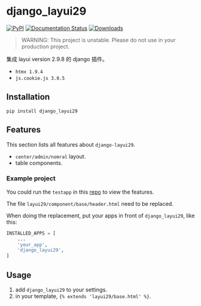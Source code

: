 # django_layui29

[![PyPI](https://img.shields.io/pypi/v/django-layui29.svg)](https://pypi.python.org/pypi/django-layui29/)
[![Documentation Status](https://readthedocs.org/projects/django-layui29/badge/?version=latest)](https://django-layui29.readthedocs.io/en/latest/?badge=latest) [![Downloads](https://pepy.tech/badge/django-layui29/week)](https://pepy.tech/project/django-layui29)

> WARNING: This project is unstable. Please do not use in your production project.

集成 layui version 2.9.8 的 django 插件。

- `htmx 1.9.4`
- `js.cookie.js 3.0.5`

## Installation

`pip install django_layui29`

## Features

This section lists all features about `django-layui29`.

- `center/admin/nomral` layout.
- table components.

### Example project

You could run the `testapp` in this [repo](https://github.com/Svtter/django_layui29.git) to view the features.

The file `layui29/component/base/header.html` need to be replaced.

When doing the replacement, put your apps in front of `django_layui29`, like this:

```python
INSTALLED_APPS = [
    ...
    'your_app',
    'django_layui29',
]
```

## Usage

1. add `django_layui29` to your settings.
2. in your template, `{% extends 'layui29/base.html' %}`.
